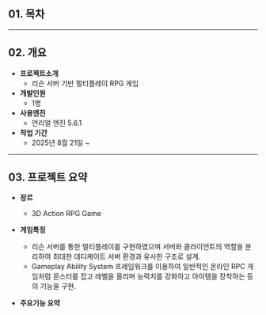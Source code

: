 ﻿## 01. 목차

---
## 02. 개요
- **프로젝트소개**
    - 리슨 서버 기반 멀티플레이 RPG 게임
- **개발인원**
  - 1명
- **사용엔진**
  - 언리얼 엔진 5.6.1
- **작업 기간**
  - 2025년 8월 21일 ~
---
## 03. 프로젝트 요약
- **장르**
  - 3D Action RPG Game


- **게임특징**
  - 리슨 서버를 통한 멀티플레이를 구현하였으며 서버와 클라이언트의 역할을 분리하여 최대한 데디케이트 서버 환경과 유사한 구조로 설계.
  - Gameplay Ability System 프레임워크를 이용하여 일반적인 온라인 RPC 게임처럼 몬스터를 잡고 레벨을 올리며 능력치를 강화하고 아이템을 장착하는 등의 기능을 구현.
  

- **주요기능 요약**
